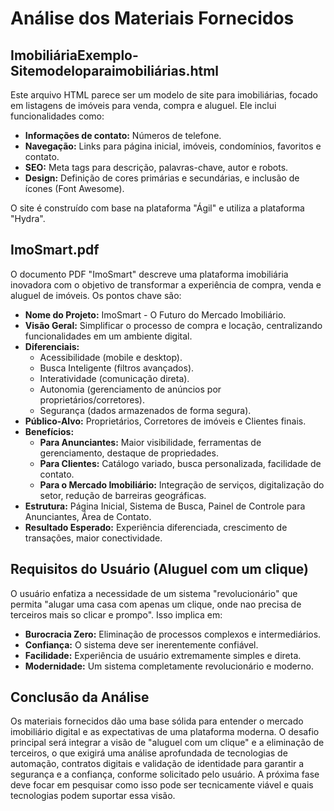 # Análise dos Materiais Fornecidos

## ImobiliáriaExemplo-Sitemodeloparaimobiliárias.html

Este arquivo HTML parece ser um modelo de site para imobiliárias, focado em listagens de imóveis para venda, compra e aluguel. Ele inclui funcionalidades como:

*   **Informações de contato:** Números de telefone.
*   **Navegação:** Links para página inicial, imóveis, condomínios, favoritos e contato.
*   **SEO:** Meta tags para descrição, palavras-chave, autor e robots.
*   **Design:** Definição de cores primárias e secundárias, e inclusão de ícones (Font Awesome).

O site é construído com base na plataforma "Ágil" e utiliza a plataforma "Hydra".

## ImoSmart.pdf

O documento PDF "ImoSmart" descreve uma plataforma imobiliária inovadora com o objetivo de transformar a experiência de compra, venda e aluguel de imóveis. Os pontos chave são:

*   **Nome do Projeto:** ImoSmart - O Futuro do Mercado Imobiliário.
*   **Visão Geral:** Simplificar o processo de compra e locação, centralizando funcionalidades em um ambiente digital.
*   **Diferenciais:**
    *   Acessibilidade (mobile e desktop).
    *   Busca Inteligente (filtros avançados).
    *   Interatividade (comunicação direta).
    *   Autonomia (gerenciamento de anúncios por proprietários/corretores).
    *   Segurança (dados armazenados de forma segura).
*   **Público-Alvo:** Proprietários, Corretores de imóveis e Clientes finais.
*   **Benefícios:**
    *   **Para Anunciantes:** Maior visibilidade, ferramentas de gerenciamento, destaque de propriedades.
    *   **Para Clientes:** Catálogo variado, busca personalizada, facilidade de contato.
    *   **Para o Mercado Imobiliário:** Integração de serviços, digitalização do setor, redução de barreiras geográficas.
*   **Estrutura:** Página Inicial, Sistema de Busca, Painel de Controle para Anunciantes, Área de Contato.
*   **Resultado Esperado:** Experiência diferenciada, crescimento de transações, maior conectividade.

## Requisitos do Usuário (Aluguel com um clique)

O usuário enfatiza a necessidade de um sistema "revolucionário" que permita "alugar uma casa com apenas um clique, onde nao precisa de terceiros mais so clicar e prompo". Isso implica em:

*   **Burocracia Zero:** Eliminação de processos complexos e intermediários.
*   **Confiança:** O sistema deve ser inerentemente confiável.
*   **Facilidade:** Experiência de usuário extremamente simples e direta.
*   **Modernidade:** Um sistema completamente revolucionário e moderno.

## Conclusão da Análise

Os materiais fornecidos dão uma base sólida para entender o mercado imobiliário digital e as expectativas de uma plataforma moderna. O desafio principal será integrar a visão de "aluguel com um clique" e a eliminação de terceiros, o que exigirá uma análise aprofundada de tecnologias de automação, contratos digitais e validação de identidade para garantir a segurança e a confiança, conforme solicitado pelo usuário. A próxima fase deve focar em pesquisar como isso pode ser tecnicamente viável e quais tecnologias podem suportar essa visão.

